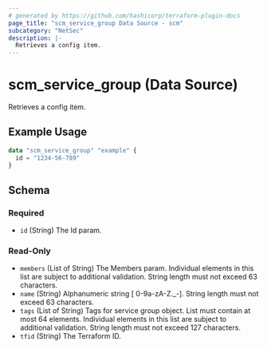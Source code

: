 ```yaml
---
# generated by https://github.com/hashicorp/terraform-plugin-docs
page_title: "scm_service_group Data Source - scm"
subcategory: "NetSec"
description: |-
  Retrieves a config item.
---
```


# scm_service_group (Data Source)

Retrieves a config item.

## Example Usage

```terraform
data "scm_service_group" "example" {
  id = "1234-56-789"
}
```

<!-- schema generated by tfplugindocs -->
## Schema

### Required

- `id` (String) The Id param.

### Read-Only

- `members` (List of String) The Members param. Individual elements in this list are subject to additional validation. String length must not exceed 63 characters.
- `name` (String) Alphanumeric string [ 0-9a-zA-Z._-]. String length must not exceed 63 characters.
- `tags` (List of String) Tags for service group object. List must contain at most 64 elements. Individual elements in this list are subject to additional validation. String length must not exceed 127 characters.
- `tfid` (String) The Terraform ID.
